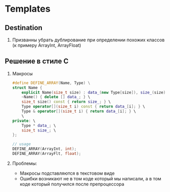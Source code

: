 # Templates

## Destination
1. Призванны убрать дублирование при определении похожих классов (к примеру ArrayInt, ArrayFloat)

## Решение в стиле С
1. Макросы

    ```cpp
    #define DEFINE_ARRAY(Name, Type) \
    struct Name {
        explicit Name(size_t size) : data_(new Type[size]), size_(size) {} \
        ~Name() { delete [] data_; } \
        size_t size() const { return size_; } \
        Type operator[](size_t i) const { return data_[i]; } \
        Type & operator[](size_t i) { return data_[i]; } \
        \
    private: \
        Type * data_; \
        size_t size_; \
    };

    // usage
    DEFINE_ARRAY(ArrayInt, int);
    DEFINE_ARRAY(ArrayFlt, float);
    ```

1. Проблемы:
    * Макросы подставляются в текстовом виде
    * Ошибки возникают не в том коде который мы написали, а в том коде который получился после препроцессора
